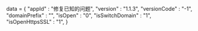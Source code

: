 <span id = 'versionData'>data = {
"appId" : "修复已知的问题",
"version" : "1.1.3",
"versionCode" : "-1",
"domainPrefix" : "",
"isOpen" : "0",
"isSwitchDomain" : "1",
"isOpenHttpsSSL" : "1",
}</span>
